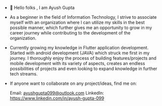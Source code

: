   - 👋 Hello folks , I am Ayush Gupta

  - As a beginner in the field of Information Technology, I strive to associate myself with an organization where I can utilize my skills in the best possible manner, which           further gives me an opportunity to grow in my career journey while contributing to the development of the organization.

  - Currently growing my knowledge in Flutter application development.
    Started with android development (JAVA) which struck me first in my journey.
    I thoroughly enjoy the process of building features/projects and mobile development with its variety of aspects,
    creates an endless possibilities of projects and even looking to expand knowledge in further tech streams.

  - If anyone want to collaborate on any project/ideas, find me on:

    Email: ayushgupta099@outlook.com
    LinkedIn: https://www.linkedin.com/in/ayush-gupta-099
